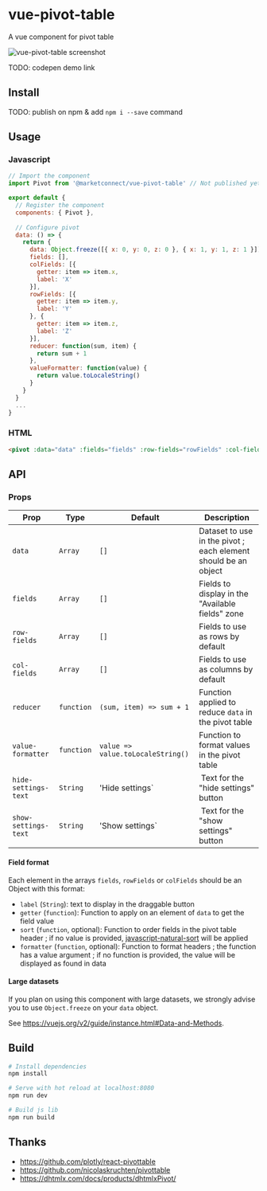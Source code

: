 # vue-pivot-table
A vue component for pivot table

![vue-pivot-table screenshot](https://raw.githubusercontent.com/MarketConnect/vue-pivot-table/master/screenshot.png)

TODO: codepen demo link

## Install

TODO: publish on npm & add `npm i --save` command

## Usage

### Javascript

```js
// Import the component
import Pivot from '@marketconnect/vue-pivot-table' // Not published yet!

export default {
  // Register the component
  components: { Pivot },
  
  // Configure pivot
  data: () => {
    return {
      data: Object.freeze([{ x: 0, y: 0, z: 0 }, { x: 1, y: 1, z: 1 }]),
      fields: [],
      colFields: [{
        getter: item => item.x,
        label: 'X'
      }],
      rowFields: [{
        getter: item => item.y,
        label: 'Y'
      }, {
        getter: item => item.z,
        label: 'Z'
      }],
      reducer: function(sum, item) {
        return sum + 1
      },
      valueFormatter: function(value) {
        return value.toLocaleString()
      }
    }
  }
  ...
}
```

### HTML

```html
<pivot :data="data" :fields="fields" :row-fields="rowFields" :col-fields="colFields" :reducer="reducer" :value-formatter="valueFormatter" />
```

## API

### Props

Prop | Type | Default | Description
-----|------|---------|------------
`data` | `Array` | `[]` | Dataset to use in the pivot ; each element should be an object
`fields` | `Array` | `[]` | Fields to display in the "Available fields" zone
`row-fields` | `Array` | `[]` | Fields to use as rows by default
`col-fields` | `Array` | `[]` | Fields to use as columns by default
`reducer` | `function` | `(sum, item) => sum + 1` | Function applied to reduce `data` in the pivot table
`value-formatter` | `function` | `value => value.toLocaleString()` | Function to format values in the pivot table
`hide-settings-text` | `String` | 'Hide settings` | Text for the "hide settings" button
`show-settings-text` | `String` | 'Show settings` | Text for the "show settings" button

#### Field format

Each element in the arrays `fields`, `rowFields` or `colFields` should be an Object with this format:
- `label` (`String`): text to display in the draggable button
- `getter` (`function`): Function to apply on an element of `data` to get the field value
- `sort` (`function`, optional): Function to order fields in the pivot table header ; if no value is provided, [javascript-natural-sort](https://github.com/Bill4Time/javascript-natural-sort) will be applied
- `formatter` (`function`, optional): Function to format headers ; the function has a value argument ; if no function is provided, the value will be displayed as found in data

#### Large datasets

If you plan on using this component with large datasets, we strongly advise you to use `Object.freeze` on your `data` object.

See https://vuejs.org/v2/guide/instance.html#Data-and-Methods.

## Build

``` bash
# Install dependencies
npm install

# Serve with hot reload at localhost:8080
npm run dev

# Build js lib
npm run build
```

## Thanks

- https://github.com/plotly/react-pivottable
- https://github.com/nicolaskruchten/pivottable
- https://dhtmlx.com/docs/products/dhtmlxPivot/